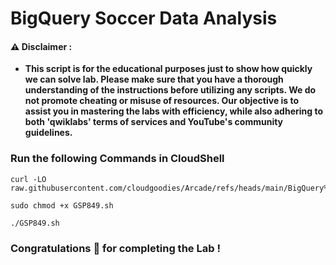 #  BigQuery Soccer Data Analysis


#### ⚠️ Disclaimer :
- **This script is for the educational purposes just to show how quickly we can solve lab. Please make sure that you have a thorough understanding of the instructions before utilizing any scripts. We do not promote cheating or  misuse of resources. Our objective is to assist you in mastering the labs with efficiency, while also adhering to both 'qwiklabs' terms of services and YouTube's community guidelines.**

### Run the following Commands in CloudShell
```
curl -LO raw.githubusercontent.com/cloudgoodies/Arcade/refs/heads/main/BigQuery%20Soccer%20Data%20Analysis/GSP849.sh

sudo chmod +x GSP849.sh

./GSP849.sh
```

### Congratulations 🎉 for completing the Lab !
